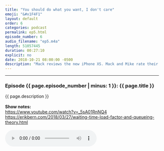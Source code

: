 ```yaml
---
title: "You should do what you want, I don't care"
emoji: "&#x1F4F1"
layout: default
order: 6
categories: podcast
permalink: ep5.html
episode_number: 6
audio_filename: "ep5.m4a"
length: 51057445
duration: 00:27:10
explicit: no
date: 2018-10-21 08:00:00 -0500
description: "Mack reviews the new iPhone XS. Mack and Mike rate their latest SF trip. They then delve into how they prioritize tasks in their lives. Finally Mack rants about his new productivity hack."
---
```


<hr />
<p>
<h3>Episode {{ page.episode_number | minus: 1 }}: {{ page.title }}</h3>
{{ page.description }}
<br />
<br />
<b>Show notes:</b>
<br />
<a href="https://www.youtube.com/watch?v=_5sA01RnNQ4">https://www.youtube.com/watch?v=_5sA01RnNQ4</a>
<br />
<a href="https://erikbern.com/2018/03/27/waiting-time-load-factor-and-queueing-theory.html">https://erikbern.com/2018/03/27/waiting-time-load-factor-and-queueing-theory.html</a>
<br />
<br />
<audio controls="">
<source src="{{ site.podcast_audio_prefix | append: page.audio_filename }}" type="audio/x-m4a" />
Your browser does not support the audio element.
</audio>
</p>
